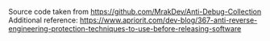 Source code taken from https://github.com/MrakDev/Anti-Debug-Collection
Additional reference: https://www.apriorit.com/dev-blog/367-anti-reverse-engineering-protection-techniques-to-use-before-releasing-software